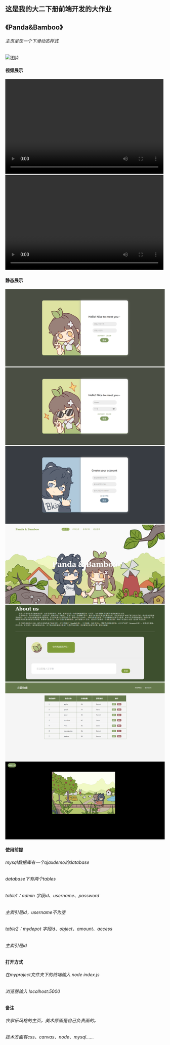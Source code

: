 ## 这是我的大二下册前端开发的大作业  

## 《Panda&Bamboo》

###### 主页呈现一个下滑动态样式  
![图片](ShowImages/home3.gif "canvas")  

#### 视频展示  
<video src="ShowImages/演示视频.mp4" controls="controls" width="500" height="300"></video>
<video src="ShowImages/演示视频.mp4" autoplay="true" controls="controls" width="500" height="300">
</video>

#### 静态展示  

![图片](ShowImages/login1.png "login1")
![图片](ShowImages/login2.png "login2")
![图片](ShowImages/register.png "regiter")
![图片](ShowImages/home1.png "home1")
![图片](ShowImages/home2.png "home2")
![图片](ShowImages/depot.png "depot")
![图片](ShowImages/canvas.png "canvas")

#### 使用前提  
###### mysql数据库有一个ajaxdemo的database  
###### database下有两个tables  
###### table1：admin  字段id、username、password  
###### 主索引是id，username不为空  
###### table2：mydepot 字段id、object、amount、access  
###### 主索引是id  

#### 打开方式  
###### 在myproject文件夹下的终端输入 node index.js  
###### 浏览器输入 localhost:5000  

#### 备注  
###### 农家乐风格的主页，美术原画是自己负责画的。
###### 技术方面有css、canvas、node、mysql……
